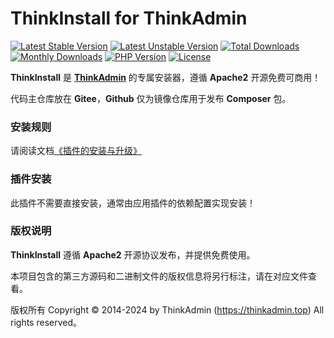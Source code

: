 # ThinkInstall for ThinkAdmin

[![Latest Stable Version](https://poser.pugx.org/zoujingli/think-install/v/stable)](https://packagist.org/packages/zoujingli/think-install)
[![Latest Unstable Version](https://poser.pugx.org/zoujingli/think-install/v/unstable)](https://packagist.org/packages/zoujingli/think-install)
[![Total Downloads](https://poser.pugx.org/zoujingli/think-install/downloads)](https://packagist.org/packages/zoujingli/think-install)
[![Monthly Downloads](http://img.shields.io/packagist/dm/zoujingli/think-install.svg)](https://packagist.org/packages/zoujingli/think-install)
[![PHP Version](https://doc.thinkadmin.top/static/icon/php-7.1.svg)](https://thinkadmin.top)
[![License](https://thinkadmin.top/static/icon/license-apache2.svg)](https://www.apache.org/licenses/LICENSE-2.0)

**ThinkInstall** 是 [**ThinkAdmin**](https://thinkadmin.top) 的专属安装器，遵循 **Apache2** 开源免费可商用！

代码主仓库放在 **Gitee**，**Github** 仅为镜像仓库用于发布 **Composer** 包。

### 安装规则

请阅读文档[《插件的安装与升级》](https://thinkadmin.top/system/plugin-install.html)

### 插件安装

此插件不需要直接安装，通常由应用插件的依赖配置实现安装！

### 版权说明

**ThinkInstall** 遵循 **Apache2** 开源协议发布，并提供免费使用。

本项目包含的第三方源码和二进制文件的版权信息将另行标注，请在对应文件查看。

版权所有 Copyright © 2014-2024 by ThinkAdmin (https://thinkadmin.top) All rights reserved。
